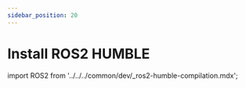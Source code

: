 ```yaml
---
sidebar_position: 20
---
```


# Install ROS2 HUMBLE

import ROS2 from '../../../common/dev/\_ros2-humble-compilation.mdx';

<ROS2 />
